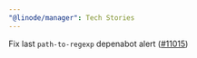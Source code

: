 ```yaml
---
"@linode/manager": Tech Stories
---
```


Fix last `path-to-regexp` depenabot alert ([#11015](https://github.com/linode/manager/pull/11015))
